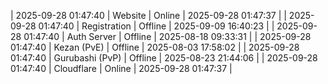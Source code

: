 | 2025-09-28 01:47:40 | Website | Online | 2025-09-28 01:47:37 |
| 2025-09-28 01:47:40 | Registration | Offline | 2025-09-09 16:40:23 |
| 2025-09-28 01:47:40 | Auth Server | Offline | 2025-08-18 09:33:31 |
| 2025-09-28 01:47:40 | Kezan (PvE) | Offline | 2025-08-03 17:58:02 |
| 2025-09-28 01:47:40 | Gurubashi (PvP) | Offline | 2025-08-23 21:44:06 |
| 2025-09-28 01:47:40 | Cloudflare | Online | 2025-09-28 01:47:37 |
